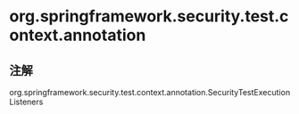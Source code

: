 # org.springframework.security.test.context.annotation

## 注解

org.springframework.security.test.context.annotation.SecurityTestExecutionListeners




